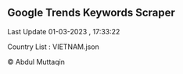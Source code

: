 

## Google Trends Keywords Scraper 
 
Last Update 01-03-2023 , 17:33:22

Country List :
VIETNAM.json



© Abdul Muttaqin 
